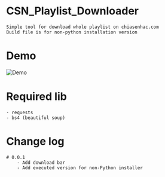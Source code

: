 # CSN_Playlist_Downloader
    Simple tool for download whole playlist on chiasenhac.com
    Build file is for non-python installation version

# Demo
![Demo](http://g.recordit.co/90DmoF221P.gif)
    
# Required lib
    - requests
    - bs4 (beautiful soup)
   
# Change log
    # 0.0.1
        - Add download bar
        - Add executed version for non-Python installer
